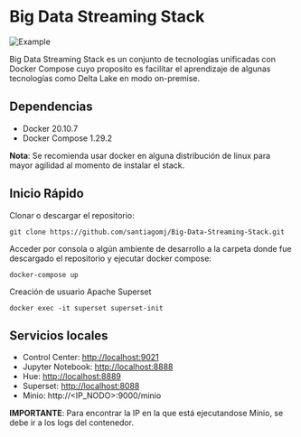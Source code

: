 # Big Data Streaming Stack

![Example](./docs/stak_bigdata_arq.svg)

Big Data Streaming Stack es un conjunto de tecnologías unificadas con Docker Compose cuyo
proposito es facilitar el aprendizaje de algunas tecnologías como Delta Lake en modo on-premise.

## Dependencias
- Docker 20.10.7
- Docker Compose 1.29.2   

**Nota**: Se recomienda usar docker en alguna distribución de linux para mayor agilidad al momento
de instalar el stack.

## Inicio Rápido

Clonar o descargar el repositorio:

`git clone https://github.com/santiagomj/Big-Data-Streaming-Stack.git`

Acceder por consola o algún ambiente de desarrollo a la carpeta donde fue descargado 
el repositorio y ejecutar docker compose:

`docker-compose up`

Creación de usuario Apache Superset

`docker exec -it superset superset-init`

## Servicios locales

- Control Center: <http://localhost:9021>
- Jupyter Notebook: <http://localhost:8888>
- Hue: <http://localhost:8889>
- Superset: <http://localhost:8088>
- Minio: http://<IP_NODO>:9000/minio

**IMPORTANTE**: Para encontrar la IP en la que está ejecutandose Minio, se debe ir a los logs del contenedor.
